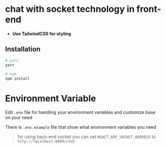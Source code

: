 # chat with socket technology in front-end

* #### Use TailwindCSS for styling

## Installation

```bash
# yarn
yarn 

# npm
npm install
```

# Environment Variable

Edit `.env` file for handling your environment variables and customize base on your need

There is `.env.example` file that show what environment variables you need

> for using back-end socket you can set `REACT_APP_SOCKET_ADDRESS` to `http://localhost:8000/chat`
